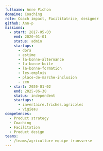 ```yaml
---
fullname: Anne Pichon
domaine: Coaching
role: Coach impact, Facilitatrice, designer
github: Ann-p
missions:
  - start: 2017-05-03
    end: 2020-01-01
    status: admin
    startups:
      - dora
      - estime
      - la-bonne-alternance
      - la-bonne-boite
      - la-bonne-formation
      - les-emplois
      - place-de-marche-inclusion
      - zen
  - start: 2020-01-02
    end: 2025-06-30
    status: independent
    startups:
      - inventaire.friches.agricoles
      - vigieau
competences:
  - Product strategy
  - Coaching
  - Facilitation
  - Product design
teams:
  - /teams/agriculture-equipe-transverse
---
```

